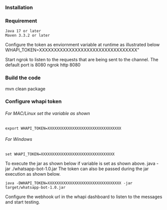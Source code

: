### Installation

### Requirement
    Java 17 or later
    Maven 3.3.2 or later

Configure the token as enviornment variable at runtime as illustrated below
WHAPI_TOKEN=XXXXXXXXXXXXXXXXXXXXXXXXXXXXXXXXX"

Start ngrok to listen to the requests that are being sent to the channel. The default port is 8080 
ngrok http 8080

### Build the code 
mvn clean package 
### Configure whapi token
###### For MAC/Linux set the variable as shown 
    export WHAPI_TOKEN=XXXXXXXXXXXXXXXXXXXXXXXXXXXXXXXXX
###### For Windows
    set WHAPI_TOKEN=XXXXXXXXXXXXXXXXXXXXXXXXXXXXXXXXX

To execute the jar as shown below if variable is set as shown above. 
    java -jar ./whatsapp-bot-1.0.jar
The token can also be passed during the jar execution as shown below.

    java -DWHAPI_TOKEN=XXXXXXXXXXXXXXXXXXXXXXXXXXXXXXXXX -jar target/whatsapp-bot-1.0.jar

Configure the webhook url in the whapi dashboard to listen to the messages and start testing.



 
